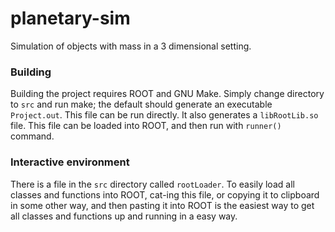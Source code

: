 # planetary-sim
Simulation of objects with mass in a 3 dimensional setting.

### Building
Building the project requires ROOT and GNU Make.
Simply change directory to `src` and run make; the default should generate an executable `Project.out`.
This file can be run directly.
It also generates a `libRootLib.so` file.
This file can be loaded into ROOT, and then run with `runner()` command.


### Interactive environment
There is a file in the `src` directory called `rootLoader`.
To easily load all classes and functions into ROOT, cat-ing this file, or copying it to clipboard in some other way, and then pasting it into ROOT is the easiest way to get all classes and functions up and running in a easy way.
